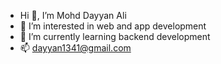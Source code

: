 - Hi 👋, I’m Mohd Dayyan Ali
- 👀 I’m interested in web and app development
- 🌱 I’m currently learning backend development 
- 📫 dayyan1341@gmail.com

<!---
dayyan1341/dayyan1341 is a ✨ special ✨ repository because its `README.md` (this file) appears on your GitHub profile.
You can click the Preview link to take a look at your changes.
--->
